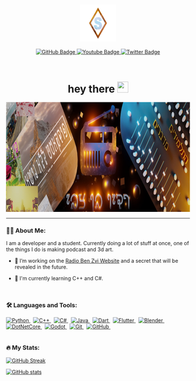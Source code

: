 <div id="header" align="center">
  <img src="images/logo.png" width="100"/>
</div>
<br>
</div>
<div id="badges" align="center">
    <a href="https://www.github.com/ShakedKod">
        <img src="https://img.shields.io/badge/GitHub-green?style=for-the-badge&logo=github&logoColor=white" alt="GitHub Badge"/>
    </a>
    <a href="https://OortStudios.github.io/ShakedKod/youtube">
        <img src="https://img.shields.io/badge/YouTube-red?style=for-the-badge&logo=youtube&logoColor=white" alt="Youtube Badge"/>
    </a>
    <a href="https://twitter.com/m_ShakedKod">
        <img src="https://img.shields.io/badge/Twitter-blue?style=for-the-badge&logo=twitter&logoColor=white" alt="Twitter Badge"/>
    </a>
</div>
<div id="views on github" align="center">
    <img src="https://komarev.com/ghpvc/?username=shakedkod&style=flat-square&color=blue" alt=""/>
</div>
<br>
<div id="title" align="center">
    <h1>
        hey there
        <img src="https://media.giphy.com/media/hvRJCLFzcasrR4ia7z/giphy.gif" width="30" height="30"/>
    </h1>
</div>
<div align="center">
  <a href="https://RadioBenZvi.github.io/" target="_blank"><img src="https://github.com/RadioBenZvi/RadioBenZvi.github.io/raw/main/assets/assets/images/home/banner.jpg" width="1000" height="300"/></a>
</div>

---

### 👨‍💻 About Me:
I am a developer and a student. Currently doing a lot of stuff at once, one of the things I do is making podcast and 3d art.

- 🔭 I’m working on the [Radio Ben Zvi Website](https://RadioBenZvi.github.io/) and a secret that will be revealed in the future.

- 🌱 I'm currently learning C++ and C#.

<br>

### 🛠 Languages and Tools:
<div>
    <a href="https://python.org">
      <img src="https://cdn.jsdelivr.net/gh/devicons/devicon/icons/python/python-original.svg" title="Python" alt="Python" width="40" height="40"/>
    </a>&nbsp;
    <a href="https://www.w3schools.com/CPP/">
      <img src="https://cdn.jsdelivr.net/gh/devicons/devicon/icons/cplusplus/cplusplus-original.svg" title="C++" alt="C++" width="40" height="40"/>
    </a>&nbsp;
    <a href="https://docs.microsoft.com/dotnet/csharp/">
      <img src="https://cdn.jsdelivr.net/gh/devicons/devicon/icons/csharp/csharp-original.svg" title="C#" alt="C#" width="40" height="40"/>
    </a>&nbsp;
    <a href="https://www.java.com/en/">
      <img src="https://cdn.jsdelivr.net/gh/devicons/devicon/icons/java/java-original.svg" title="Java" alt="Java" width="40" height="40"/>
    </a>&nbsp;
    <a href="https://dart.dev">
      <img src="https://cdn.jsdelivr.net/gh/devicons/devicon/icons/dart/dart-original.svg" title="Dart" alt="Dart" width="40" height="40"/>
    </a>&nbsp;
    <a href="https://flutter.dev">
      <img src="https://cdn.jsdelivr.net/gh/devicons/devicon/icons/flutter/flutter-original.svg" title="Flutter" alt="Flutter" width="40" height="40"/>
    </a>&nbsp;
    <a href="https://blender.org">
      <img src="https://cdn.jsdelivr.net/gh/devicons/devicon/icons/blender/blender-original.svg" title="Blender" alt="Blender" width="40" height="40"/>
    </a>&nbsp;
    <a href="https://dotnet.microsoft.com/">
      <img src="https://cdn.jsdelivr.net/gh/devicons/devicon/icons/dotnetcore/dotnetcore-original.svg" title="DotNetCore" alt="DotNetCore" width="40" height="40"/>
    </a>&nbsp;
    <a href="https://godotengine.org">
      <img src="https://cdn.jsdelivr.net/gh/devicons/devicon/icons/godot/godot-original.svg" title="Godot" alt="Godot" width="40" height="40"/>
    </a>&nbsp;
    <a href="https://git-scm.com">
      <img src="https://cdn.jsdelivr.net/gh/devicons/devicon/icons/git/git-original.svg" title="Git" alt="Git" width="40" height="40"/>
    </a>&nbsp;
    <a href="https://github.com">
      <img src="https://cdn.jsdelivr.net/gh/devicons/devicon/icons/github/github-original.svg" title="GitHub" alt="GitHub" width="40" height="40"/>
    </a>&nbsp;
</div>

<br>

### 🔥 My Stats:
[![GitHub Streak](http://github-readme-streak-stats.herokuapp.com?user=ShakedKod&theme=blood-dark&hide_border=true&ring=FFB901&background=000835&border=DD272700&stroke=00FFFC&fire=00FFFC&currStreakNum=FFB901&sideNums=FFB901&currStreakLabel=00FFD1&sideLabels=00FFD1&dates=79E6FF)](https://git.io/streak-stats)

[![GitHub stats](https://github-readme-stats.vercel.app/api?username=shakedkod&theme=github_dark)](https://github.com/anuraghazra/github-readme-stats)
